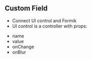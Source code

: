 ## Custom Field

-   Connect UI control and Formik
-   UI control is a controller with props:

*   name
*   value
*   onChange
*   onBlur
